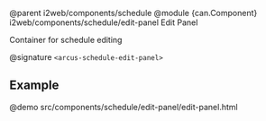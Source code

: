 @parent i2web/components/schedule
@module {can.Component} i2web/components/schedule/edit-panel Edit Panel

Container for schedule editing

@signature `<arcus-schedule-edit-panel>`

## Example
@demo src/components/schedule/edit-panel/edit-panel.html
